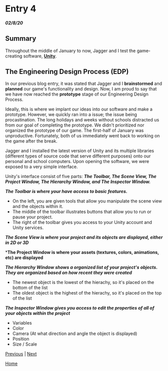 # Entry 4
##### 02/8/20

## Summary

Throughout the middle of January to now, Jagger and I test the game-creating software, [**Unity**](https://unity.com "Unity").

## The Engineering Design Process (EDP)

In our previous blog entry, it was stated that Jagger and I **brainstormed** and **planned** our game's functionality and design. Now, I am proud to say that we have now reached the **prototype** stage of our Engineering Design Process.

Ideally, this is where we implant our ideas into our software and make a prototype. However, we quickly ran into a issue; the issue being procastination. The long holidays and weeks without schools distracted us from our goal of completing the prototype. We didn't prioritized nor organized the prototype of our game. The first-half of January was unproductive. Fortunately, both of us immediately went back to working on the game after the break.

Jagger and I installed the latest version of Unity and its multiple libraries (different types of source code that serve different purposes) onto our personal and school computers. Upon opening the software, we were exposed to a very simple interface.

Unity's interface consist of five parts: ***The Toolbar, The Scene View, The Project Window, The Hierarchy Window, and The Inspector Window.***

***The Toolbar is where your have access to basic features.***
- On the left, you are given tools that allow you manipulate the scene view and the objects within it.
- The middle of the toolbar illustrates buttons that allow you to run or pause your project.
- The right of the toolbar gives you access to your Unity account and Unity services.

***The Scene View is where your project and its objects are displayed, either in 2D or 3D***

***The Project Window is where your assets (textures, colors, animations, etc) are displayed**

***The Hierarchy Window shows a organized list of your project's objects. They are organized based on how recent they were created***
- The newest object is the lowest of the hierachy, so it's placed on the bottom of the list
- The oldest object is the highest of the hierachy, so it's placed on the top of the list

***The Inspector Window gives you access to edit the properties of all of your objects within the project***
- Variables
- Color
- Camera (At what direction and angle the object is displayed)
- Position
- Size / Scale






[Previous](entry03.md) | [Next](entry05.md)

[Home](../README.md)